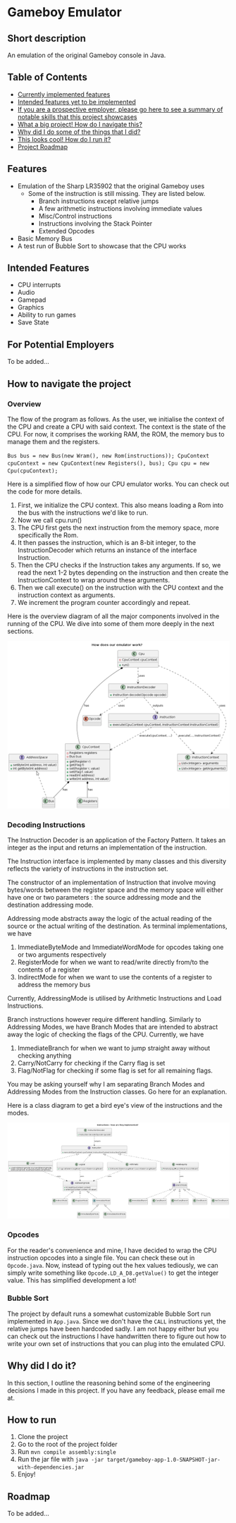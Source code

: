 # Gameboy Emulator

## Short description
An emulation of the original Gameboy console in Java.

## Table of Contents
- [Currently implemented features](#features)
- [Intended features yet to be implemented](#intended-features)
- [If you are a prospective employer, please go here to see a summary of notable skills that this project showcases](#for-potential-employers)
- [What a big project! How do I navigate this?](#how-to-navigate-the-project)
- [Why did I do some of the things that I did?](#why-did-I-do-it?)
- [This looks cool! How do I run it?](#how-to-run)
- [Project Roadmap](#roadmap)

## Features
- Emulation of the Sharp LR35902 that the original Gameboy uses
  + Some of the instruction is still missing. They are listed below.
    - Branch instructions except relative jumps
    - A few arithmetic instructions involving immediate values
    - Misc/Control instructions
    - Instructions involving the Stack Pointer
    - Extended Opcodes
- Basic Memory Bus
- A test run of Bubble Sort to showcase that the CPU works

## Intended Features
- CPU interrupts
- Audio
- Gamepad
- Graphics
- Ability to run games
- Save State

## For Potential Employers
To be added...


## How to navigate the project
### Overview
The flow of the program as follows.
As the user, we initialise the context of the CPU and create a CPU with said context.
The context is the state of the CPU. For now, it comprises the working RAM, the ROM, the memory bus to manage them and the registers.

`
Bus bus = new Bus(new Wram(), new Rom(instructions));
CpuContext cpuContext = new CpuContext(new Registers(), bus);
Cpu cpu = new Cpu(cpuContext);
`

Here is a simplified flow of how our CPU emulator works. You can check out the code for more details.

1. First, we initialize the CPU context. This also means loading a Rom into the bus with the instructions we'd like to run.
2. Now we call cpu.run()
3. The CPU first gets the next instruction from the memory space, more specifically the Rom.
4. It then passes the instruction, which is an 8-bit integer, to the InstructionDecoder which returns an instance of the interface Instruction.
5. Then the CPU checks if the Instruction takes any arguments. If so, we read the next 1-2 bytes depending on the instruction and then create the InstructionContext to wrap around these arguments.
6. Then we call execute() on the instruction with the CPU context and the instruction context as arguments.
7. We increment the program counter accordingly and repeat.

Here is the overview diagram of all the major components involved in the running of the CPU.
We dive into some of them more deeply in the next sections.

![Project Overview](./images/overview.png)

### Decoding Instructions

The Instruction Decoder is an application of the Factory Pattern.
It takes an integer as the input and returns an implementation of the instruction.

The Instruction interface is implemented by many classes and this diversity reflects the variety of instructions in the instruction set.

The constructor of an implementation of Instruction that involve moving bytes/words between the register space and the memory space will either have one or two parameters : the source addressing mode and the destination addressing mode.

Addressing mode abstracts away the logic of the actual reading of the source or the actual writing of the destination.
As terminal implementations, we have
1. ImmediateByteMode and ImmediateWordMode for opcodes taking one or two arguments respectively
2. RegisterMode for when we want to read/write directly from/to the contents of a register
3. IndirectMode for when we want to use the contents of a register to address the memory bus

Currently, AddressingMode is utilised by Arithmetic Instructions and Load Instructions.

Branch instructions however require different handling. Similarly to Addressing Modes, we have Branch Modes that are intended to abstract away the logic of checking the flags of the CPU.
Currently, we have
1. ImmediateBranch for when we want to jump straight away without checking anything
2. Carry/NotCarry for checking if the Carry flag is set
3. Flag/NotFlag for checking if some flag is set for all remaining flags.

You may be asking yourself why I am separating Branch Modes and Addressing Modes from the Instruction classes. Go here for an explanation.

Here is a class diagram to get a bird eye's view of the instructions and the modes.

![Instructions Overview](./images/instructions.png)

### Opcodes

For the reader's convenience and mine, I have decided to wrap the CPU instruction opcodes into a single file. You can check these out in `Opcode.java`.
Now, instead of typing out the hex values tediously, we can simply write something like `Opcode.LD_A_D8.getValue()` to get the integer value.
This has simplified development a lot!

### Bubble Sort

The project by default runs a somewhat customizable Bubble Sort run implemented in `App.java`.
Since we don't have the `CALL` instructions yet, the relative jumps have been hardcoded sadly.
I am not happy either but you can check out the instructions I have handwritten there to figure out how to write your own set of instructions that you can plug into the emulated CPU.

## Why did I do it?
In this section, I outline the reasoning behind some of the engineering decisions I made in this project. If you have any feedback, please email me at.

## How to run

1. Clone the project
2. Go to the root of the project folder
3. Run `mvn compile assembly:single`
4. Run the jar file with `java -jar target/gameboy-app-1.0-SNAPSHOT-jar-with-dependencies.jar`
5. Enjoy!

## Roadmap
To be added...
